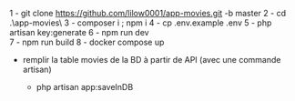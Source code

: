 
1 - git clone https://github.com/lilow0001/app-movies.git -b master
2 - cd .\app-movies\ 
3 - composer i ;  npm i 
4 - cp .env.example .env
5 - php artisan key:generate
6 - npm run dev  
7 - npm run build
8 - docker compose up



- remplir la table movies de la BD à partir de API (avec une commande  artisan)
  
   * php artisan app:saveInDB